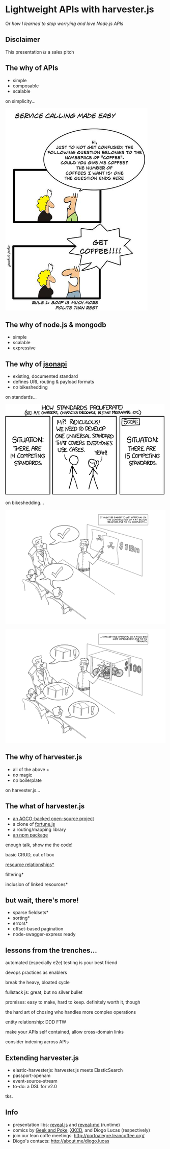 Lightweight APIs with harvester.js
==========
Or *how I learned to stop worrying and love Node.js APIs*

Disclaimer
----------
This presentation *is* a sales pitch


The why of APIs
---------------
* simple
* composable
* scalable


on simplicity...


![Soap is much more polite than rest](/images/rest-vs-soap.png "Soap is much more polite than rest")


The why of node.js & mongodb
----------------------------
* simple
* scalable
* expressive


The why of [jsonapi](http://jsonapi.org/)
------------------
* existing, documented standard
* defines URL routing & payload formats
* *no* bikeshedding


on standards...


![XKCD: competing standards](/images/xkcd-standards.png "XKCD: competing standards")


on bikeshedding...


![Alt text](/images/bikeshedding00.png "Reactors are easy to discuss")

 
![Alt text](/images/bikeshedding01.png "Bikesheds, on the other hand, are really hard")


The why of harvester.js
-----------------------
* all of the above +
* *no* magic
* *no* boilerplate


on harvester.js...


The what of harvester.js
------------------------
* [an AGCO-backed open-source project](http://developer.agcocorp.com)
* a clone of [fortune.js](http://fortunejs.com/)
* a routing/mapping library
* [an npm package](https://www.npmjs.com/package/harvesterjs)


enough talk, show me the code!


basic CRUD, out of box


[resource relationships*](http://jsonapi.org/format/#document-structure-resource-relationships)


filtering*


inclusion of linked resources*


but wait, there's more!
-----------------------
* sparse fieldsets*
* sorting*
* errors*
* offset-based pagination
* node-swagger-express ready


lessons from the trenches...
----------------------------


automated (especially e2e) testing is your best friend


devops practices as enablers


break the heavy, bloated cycle


fullstack js: great, but no silver bullet


promises: easy to make, hard to keep.
definitely worth it, though


the hard art of chosing who handles more complex operations


entity relationship: DDD FTW


make your APIs self contained, allow cross-domain links


consider indexing across APIs


Extending harvester.js
-----------------------
* elastic-harvesterjs: harvester.js meets ElasticSearch
* passport-openam
* event-source-stream
* to-do: a DSL for v2.0


tks.


Info
----
* presentation libs: [reveal.js](http://lab.hakim.se/reveal-js/#/) and [reveal-md](https://github.com/webpro/reveal-md) (runtime)
* comics by [Geek and Poke](http://geek-and-poke.com/), [XKCD](http://xkcd.com/#eyJxIjoiIiwiYSI6WyImI3gxRjRFMzsiLCImI3gxRjRFQjsiXX0=), and Diogo Lucas (respectively)
* join our lean coffe meetings: http://portoalegre.leancoffee.org/
* Diogo's contacts: http://about.me/diogo.lucas

